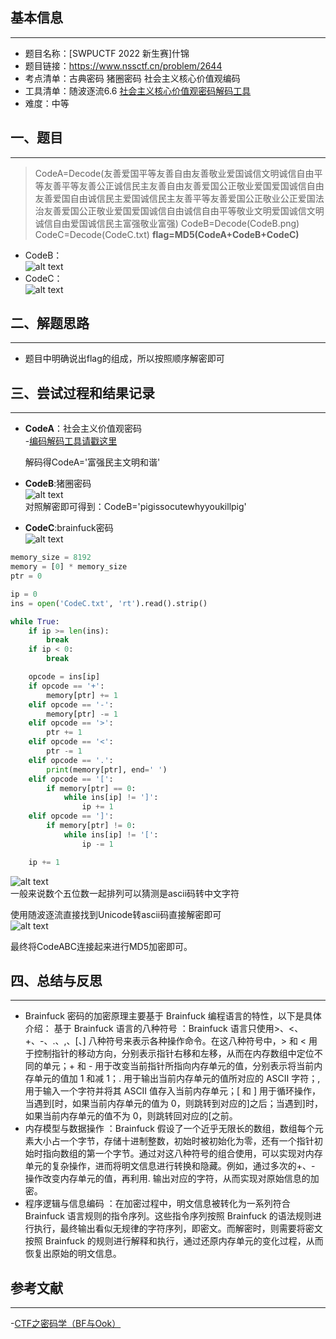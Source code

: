 ## 基本信息
---
* 题目名称：[SWPUCTF 2022 新生赛]什锦
* 题目链接：https://www.nssctf.cn/problem/2644
* 考点清单：古典密码 猪圈密码 社会主义核心价值观编码
* 工具清单：随波逐流6.6 [社会主义核心价值观密码解码工具](https://ctf.bugku.com/tool/cvecode)
* 难度：中等


## 一、题目
---
>CodeA=Decode(友善爱国平等友善自由友善敬业爱国诚信文明诚信自由平等友善平等友善公正诚信民主友善自由友善爱国公正敬业爱国爱国诚信自由友善爱国自由诚信民主爱国诚信民主友善平等友善爱国公正敬业公正爱国法治友善爱国公正敬业爱国爱国诚信自由诚信自由平等敬业文明爱国诚信文明诚信自由爱国诚信民主富强敬业富强)
CodeB=Decode(CodeB.png)
CodeC=Decode(CodeC.txt)
**flag=MD5(CodeA+CodeB+CodeC)**

* CodeB：<br>
  ![alt text](./image/什锦-codeB.png)<br>
* CodeC：<br>
  ![alt text](./image/什锦-codeC.png)<br>
## 二、解题思路
---
* 题目中明确说出flag的组成，所以按照顺序解密即可
## 三、尝试过程和结果记录
---
* **CodeA**：社会主义价值观密码<br>
  -[编码解码工具请戳这里](https://ctf.bugku.com/tool/cvecode)<br>

  解码得CodeA='富强民主文明和谐'

* **CodeB**:猪圈密码<br>
  ![alt text](./image/什锦-猪圈密码.png)<br>
  对照解密即可得到：CodeB='pigissocutewhyyoukillpig'

* **CodeC**:brainfuck密码<br>
  ![alt text](./image/什锦-brainfuck.png)<br>
```python
memory_size = 8192
memory = [0] * memory_size
ptr = 0

ip = 0
ins = open('CodeC.txt', 'rt').read().strip()

while True:
    if ip >= len(ins):
        break
    if ip < 0:
        break

    opcode = ins[ip]
    if opcode == '+':
        memory[ptr] += 1
    elif opcode == '-':
        memory[ptr] -= 1
    elif opcode == '>':
        ptr += 1
    elif opcode == '<':
        ptr -= 1
    elif opcode == '.':
        print(memory[ptr], end=' ')
    elif opcode == '[':
        if memory[ptr] == 0:
            while ins[ip] != ']':
                ip += 1
    elif opcode == ']':
        if memory[ptr] != 0:
            while ins[ip] != '[':
                ip -= 1

    ip += 1
```
![alt text](./image/什锦-brainfuck解码.png)<br>
一般来说数个五位数一起排列可以猜测是ascii码转中文字符

使用随波逐流直接找到Unicode转ascii码直接解密即可<br>
![alt text](./image/什锦-ascii码转中文.png)<br>

最终将CodeABC连接起来进行MD5加密即可。

## 四、总结与反思
---
* Brainfuck 密码的加密原理主要基于 Brainfuck 编程语言的特性，以下是具体介绍：
基于 Brainfuck 语言的八种符号 ：Brainfuck 语言只使用>、<、+、-、.、,、[、] 八种符号来表示各种操作命令。在这八种符号中，> 和 < 用于控制指针的移动方向，分别表示指针右移和左移，从而在内存数组中定位不同的单元；+ 和 - 用于改变当前指针所指向内存单元的值，分别表示将当前内存单元的值加 1 和减 1；. 用于输出当前内存单元的值所对应的 ASCII 字符；, 用于输入一个字符并将其 ASCII 值存入当前内存单元；[ 和 ] 用于循环操作，当遇到[时，如果当前内存单元的值为 0，则跳转到对应的]之后；当遇到]时，如果当前内存单元的值不为 0，则跳转回对应的[之前。
* 内存模型与数据操作 ：Brainfuck 假设了一个近乎无限长的数组，数组每个元素大小占一个字节，存储十进制整数，初始时被初始化为零，还有一个指针初始时指向数组的第一个字节。通过对这八种符号的组合使用，可以实现对内存单元的复杂操作，进而将明文信息进行转换和隐藏。例如，通过多次的+、- 操作改变内存单元的值，再利用. 输出对应的字符，从而实现对原始信息的加密。
* 程序逻辑与信息编码 ：在加密过程中，明文信息被转化为一系列符合 Brainfuck 语言规则的指令序列。这些指令序列按照 Brainfuck 的语法规则进行执行，最终输出看似无规律的字符序列，即密文。而解密时，则需要将密文按照 Brainfuck 的规则进行解释和执行，通过还原内存单元的变化过程，从而恢复出原始的明文信息。

## 参考文献
---
-[CTF之密码学（BF与Ook）](https://blog.csdn.net/qq_73792226/article/details/143990891)
